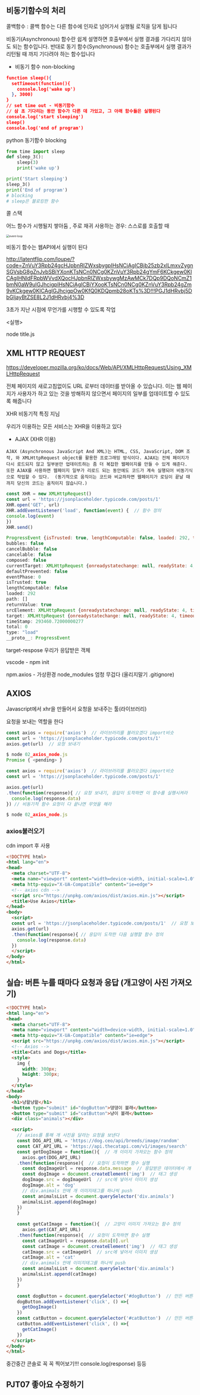 ## 비동기함수의 처리

콜백함수 :  콜백 함수는 다른 함수에 인자로 넘어가서 실행될 로직을 담게 됩니다 

비동기(Asynchronous) 함수란 쉽게 설명하면 호출부에서 실행 결과를 가다리지 않아도 되는 함수입니다.
반대로 동기 함수(Synchronous) 함수는 호출부에서 실행 결과가 리턴될 때 까지 기다려야 하는 함수입니다 

* 비동기 함수 non-blocking

```json
function sleep(){
  setTimeout(function(){
    console.log('wake up')
  }, 3000)
}
// set time out - 비동기함수
// 삼 초 기다리는 동안 함수가 다른 데 가있고, 그 아래 함수들은 실행된다
console.log('start sleeping')
sleep()
console.log('end of program')
```

python 동기함수 blocking

```python
from time import sleep
def sleep_3():
    sleep(3)
    print('wake up')

print('Start sleeping')
sleep_3()
print('End of program')
# blocking
# sleep은 블로킹한 함수
```

콜 스택

어느 함수가 시행될지 쌓아둠 , 주로 재귀 사용하는 경우: 스스로를 호출할 때

<img src="C:\Users\student\development\JavaScript\03\event-loop.gif" alt="event-loop" style="zoom: 50%;" />

비동기 함수는 웹API에서 실행이 된다

 http://latentflip.com/loupe/?code=ZnVuY3Rpb24gcHJpbnRIZWxsbygpIHsNCiAgICBjb25zb2xlLmxvZygnSGVsbG8gZnJvbSBiYXonKTsNCn0NCg0KZnVuY3Rpb24gYmF6KCkgew0KICAgIHNldFRpbWVvdXQocHJpbnRIZWxsbywgMzAwMCk7DQp9DQoNCmZ1bmN0aW9uIGJhcigpIHsNCiAgICBiYXooKTsNCn0NCg0KZnVuY3Rpb24gZm9vKCkgew0KICAgIGJhcigpOw0KfQ0KDQpmb28oKTs%3D!!!PGJ1dHRvbj5DbGljayBtZSE8L2J1dHRvbj4%3D 

3초가 지난 시점에 무언가를 시행할 수 있도록 작업

<실행>

node title.js



##  XML HTTP REQUEST

 https://developer.mozilla.org/ko/docs/Web/API/XMLHttpRequest/Using_XMLHttpRequest 

전체 페이지의 새로고침없이도 URL 로부터 데이터를 받아올 수 있습니다. 이는 웹 페이지가 사용자가 하고 있는 것을 방해하지 않으면서 페이지의 일부를 업데이트할 수 있도록 해줍니다 

XHR 비동기적 특징 지님

우리가 이용하는 모든 서비스는 XHR을 이용하고 있다

* AJAX (XHR 이용)

```
AJAX (Asynchronous JavaScript And XML)는 HTML, CSS, JavaScript, DOM 조작, 와 XMLHttpRequest object를 활용한 프로그래밍 방식이다. AJAX는 전체 페이지가 다시 로드되지 않고 일부분만 업데이트하는 좀 더 복잡한 웹페이지를 만들 수 있게 해준다. 또한 AJAX를 사용하면 웹페이지 일부가 리로드 되는 동안에도 코드가 계속 실행되어 비동기식으로 작업할 수 있다.  (동기적으로 움직이는 코드와 비교하자면 웹페이지가 로딩이 끝날 때 까지 당신의 코드는 움직이지 않습니다.)
```

```javascript
const XHR = new XMLHttpRequest()
const url = 'https://jsonplaceholder.typicode.com/posts/1'
XHR.open('GET', url)
XHR.addEventListener('load', function(event) {  // 함수 정의
console.log(event)
})
XHR.send()

ProgressEvent {isTrusted: true, lengthComputable: false, loaded: 292, total: 0, type: "load", …}
bubbles: false
cancelBubble: false
cancelable: false
composed: false
currentTarget: XMLHttpRequest {onreadystatechange: null, readyState: 4, timeout: 0, withCredentials: false, upload: XMLHttpRequestUpload, …}
defaultPrevented: false
eventPhase: 0
isTrusted: true
lengthComputable: false
loaded: 292
path: []
returnValue: true
srcElement: XMLHttpRequest {onreadystatechange: null, readyState: 4, timeout: 0, withCredentials: false, upload: XMLHttpRequestUpload, …}
target: XMLHttpRequest {onreadystatechange: null, readyState: 4, timeout: 0, withCredentials: false, upload: XMLHttpRequestUpload, …}
timeStamp: 293460.72000000277
total: 0
type: "load"
__proto__: ProgressEvent
```

target-respose 우리가 응답받은 객체

vscode - npm init

npm.axios - 가상환경 node_modules 엄청 무겁다 (올리지말기 .gitignore)



## AXIOS

Javascript에서 xhr을 만들어서 요청을 보내주는 툴(라이브러리)

요청을 보내는 역할을 한다

```javascript
const axios = require('axios')  // 라이브러리를 불러오겠다 import비슷
const url = 'https://jsonplaceholder.typicode.com/posts/1'
axios.get(url)  // 요청 보내기

$ node 02_axios_node.js
Promise { <pending> }
```

```javascript
const axios = require('axios')  // 라이브러리를 불러오겠다 import비슷
const url = 'https://jsonplaceholder.typicode.com/posts/1'

axios.get(url)
.then(function(response){ // 요청 보내기, 응답이 도착하면 이 함수를 실행시켜라
  console.log(response.data)
}) // 비동기적 함수 요청이 다 끝나면 무엇을 해라

$ node 02_axios_node.js
```

### axios불러오기

cdn import 후 사용

```html
<!DOCTYPE html>
<html lang="en">
<head>
  <meta charset="UTF-8">
  <meta name="viewport" content="width=device-width, initial-scale=1.0">
  <meta http-equiv="X-UA-Compatible" content="ie=edge">
  <!-- axios cdn -->
  <script src="https://unpkg.com/axios/dist/axios.min.js"></script>
  <title>Use Axios</title>
</head>
<body>
  <script>
  const url = 'https://jsonplaceholder.typicode.com/posts/1'  // 요청 보낼 url 정의
  axios.get(url)
  .then(function(response){ // 응답이 도착한 다음 실행할 함수 정의
    console.log(response.data)
  })  
  </script>
</body>
</html>
```



## 실습:  버튼 누를 때마다 요청과 응답 (개고양이 사진 가져오기)

```html
<!DOCTYPE html>
<html lang="en">
<head>
  <meta charset="UTF-8">
  <meta name="viewport" content="width=device-width, initial-scale=1.0">
  <meta http-equiv="X-UA-Compatible" content="ie=edge">
  <script src="https://unpkg.com/axios/dist/axios.min.js"></script>
  <!-- Axios -->
  <title>Cats and Dogs</title>
  <style>
    img {
      width: 300px;
      height: 300px;
    }
  </style>
</head>
<body>
  <h1>냥왈냥왈</h1>
  <button type="submit" id="dogButton">댕댕이 볼래</button>
  <button type="submit" id="catButton">냥이 볼래</button>
  <div class="animals"></div>

  <script>
    // axios를 통해 개 사진을 달라는 요청을 보낸다
    const DOG_API_URL = 'https://dog.ceo/api/breeds/image/random'
    const CAT_API_URL = 'https://api.thecatapi.com/v1/images/search'
    const getDogImage = function(){  // 개 이미지 가져오는 함수 정의
      axios.get(DOG_API_URL)
    .then(function(response){  // 요청이 도착하면 함수 실행
      const dogImageUrl = response.data.message  // 응답받은 데이터에서 개 url을 꺼냄
      const dogImage = document.createElement('img')  // 태그 생성
      dogImage.src = dogImageUrl  // src에 넣어서 이미지 생성
      dogImage.alt = 'dog'
      // div.animals 안에 개 이미지태그를 하나씩 push
      const animalsList = document.querySelector('div.animals')
      animalsList.append(dogImage)
    })
    }
    
    const getCatImage = function(){  // 고양이 이미지 가져오는 함수 정의
      axios.get(CAT_API_URL)
    .then(function(response){  // 요청이 도착하면 함수 실행
      const catImageUrl = response.data[0].url 
      const catImage = document.createElement('img')  // 태그 생성
      catImage.src = catImageUrl  // src에 넣어서 이미지 생성
      catImage.alt = 'cat'
      // div.animals 안에 이미지태그를 하나씩 push
      const animalsList = document.querySelector('div.animals')
      animalsList.append(catImage)
    })
    }

    const dogButton = document.querySelector('#dogButton')  // 만든 버튼 정의하기
    dogButton.addEventListener('click', () =>{
      getDogImage()
    })
    const catButton = document.querySelector('#catButton')  // 만든 버튼 정의하기
    catButton.addEventListener('click', () =>{
      getCatImage()
    })
  </script>
</body>
</html>
```

중간중간 콘솔로 꼭 꼭 찍어보기!!! console.log(response) 등등





## PJT07 좋아요 수정하기

